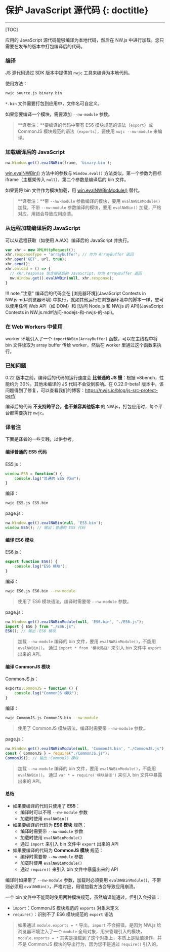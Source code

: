 # 保护 JavaScript 源代码 {: doctitle}
---

[TOC]

应用的 JavaScript 源代码能够编译为本地代码，然后在 NW.js 中进行加载。您只需要在发布的版本中打包编译后的代码。

### 编译

JS 源代码通过 SDK 版本中提供的 `nwjc` 工具来编译为本地代码。

使用方法：
```bash
nwjc source.js binary.bin
```

`*.bin` 文件需要打包到应用中，文件名可自定义。

如果您要编译一个模块，需要添加 `--nw-module` 参数。

> **译者注：**要编译的代码中带有 ES6 模块规范的语法（`export`）或 CommonJS 模块规范的语法（`exports`），要使用 `nwjc --nw-module` 来编译。

### 加载编译后的 JavaScript

```javascript
nw.Window.get().evalNWBin(frame, 'binary.bin');
```
[win.evalNWBin()](../../References/Window.md#winevalnwbin) 方法中的参数与 `Window.eval()` 方法类似，第一个参数为目标 iframe（主框架传入 `null`），第二个参数是编译后的 bin 文件。

如果要将 bin 文件作为模块加载，用 [win.evalNWBinModule()](../../References/Window.md#winevalnwbinmoduleframe-path-module_path) 替代。

> **译者注：**带 `--nw-module` 参数编译的模块，要用 `evalNWBinModule()` 加载，不带 `--nw-module` 参数编译的模块，要用 `evalNWBin()` 加载，严格对应，用错会导致应用崩溃。

### 从远程加载编译后的 JavaScript

可以从远程获取（如使用 AJAX）编译后的 JavaScript 并执行。

```javascript
var xhr = new XMLHttpRequest();
xhr.responseType = 'arraybuffer'; // 作为 ArrayBuffer 返回
xhr.open('GET', url, true);
xhr.send();
xhr.onload = () => {
  // xhr.response 包含编译后的 JavaScript，作为 ArrayBuffer 返回
  nw.Window.get().evalNWBin(null, xhr.response);
}
```

!!! note "注意"
    编译后的代码会在 [浏览器环境](JavaScript Contexts in NW.js.md#浏览器环境) 中执行，就如其他运行在浏览器环境中的脚本一样，您可以使用任何 Web API（如 DOM）和 [访问 Node.js 和 NW.js 的 API](JavaScript Contexts in NW.js.md#访问-nodejs-和-nwjs-的-api)。

### 在 Web Workers 中使用

worker 环境引入了一个 `importNWBin(ArrayBuffer)` 函数，可以在主线程中将 bin 文件读取为 array buffer 传给 worker，然后在 worker 里通过这个函数来执行。

### 已知问题

0.22 版本之前，编译后的代码的运行速度会 **比普通的 JS 慢**：根据 v8bench，性能约为 30%。其他未编译的 JS 代码不会受到影响。在 0.22.0-beta1 版本中，该问题得到了修复，可以查看我们的博客：https://nwjs.io/blog/js-src-protect-perf/

编译后的代码 **不支持跨平台，也不兼容其他版本** 的 NW.js，打包应用时，每个平台都需要执行 `nwjc`。

### 译者注

下面是译者的一些实践，以供参考。

#### 编译普通的 ES5 代码

ES5.js：
```javascript
window.ES5 = function() {
    console.log("普通的 ES5 代码");
}
```

编译：
```bash
nwjc ES5.js ES5.bin
```

page.js：
```javascript
nw.Window.get().evalNWBin(null, 'ES5.bin');
window.ES5(); // 输出：普通的 ES5 代码
```

#### 编译 ES6 模块

ES6.js：
```javascript
export function ES6() {
    console.log("ES6 模块");
}
```

编译：
```bash
nwjc ES6.js ES6.bin --nw-module
```

> 使用了 ES6 模块语法，编译时需要带 `--nw-module` 参数。

page.js：
```javascript
nw.Window.get().evalNWBinModule(null, 'ES6.bin', "./ES6.js");
import { ES6 } from "./ES6.js";
ES6(); // 输出：ES6 模块
```

> 加载 `--nw-module` 编译的 bin 文件，要用 `evalNWBinModule()`，不能用 `evalNWBin()`。
> 通过 `import * from '模块路径'` 来引入 bin 文件中 `export` 出来的 API。

#### 编译 CommonJS 模块

CommonJS.js：
```javascript
exports.CommonJS = function () {
    console.log("CommonJS 模块");
}
```

编译：
```bash
nwjc CommonJS.js CommonJS.bin --nw-module
```

> 使用了 CommonJS 模块语法，编译时需要带 `--nw-module` 参数。

page.js：
```javascript
nw.Window.get().evalNWBinModule(null, 'CommonJS.bin', "./CommonJS.js");
const { CommonJS } = require("./CommonJS.js");
CommonJS(); // 输出：CommonJS 模块
```

> 加载 `--nw-module` 编译的 bin 文件，要用 `evalNWBinModule()`，不能用 `evalNWBin()`。
> 通过 `var * = require('模块路径')` 来引入 bin 文件中暴露出来的 API。

#### 总结

- 如果要编译的代码只使用了 **ES5**：
  - 编译时可以不带 `--nw-module` 参数
  - 加载时使用 `evalNWBin()`
- 如果要编译的代码为 **ES6 模块** 规范：
  - 编译时需要带 `--nw-module` 参数
  - 加载时使用 `evalNWBinModule()`
  - 通过 `import` 来引入 bin 文件中 `export` 出来的 API
- 如果要编译的代码为 **CommonJS 模块** 规范：
  - 编译时需要带 `--nw-module` 参数
  - 加载时使用 `evalNWBinModule()`
  - 通过 `require()` 来引入 bin 文件中暴露出来的 API

编译时如果带了 `--nw-module` 参数，加载时必须要用 `evalNWBinModule()`，不带则必须用 `evalNWBin()`，严格对应，用错加载方法会导致应用崩溃。

一个 bin 文件中不能同时使用两种模块规范，虽然编译能通过，但引入会报错：
- `import`：CommonJS 模块规范的 `exports` 对象未定义
- `require()`：识别不了 ES6 模块规范的 `export` 语法

> 如果通过 `module.exports = *` 导出，`import` 不会报错，是因为 NW.js 给浏览器环境注入了一个 `module` 全局对象，用来管理引入的模块，`module.exports = *` 其实是挂载到了这个对象上，本质上是赋值操作，并不是 CommonJS 模块的导出行为，因为您不是通过 `require()` 引入的。